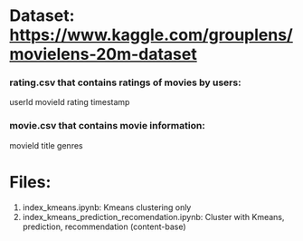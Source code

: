 # Dataset: https://www.kaggle.com/grouplens/movielens-20m-dataset
### rating.csv that contains ratings of movies by users:
userId
movieId
rating
timestamp

### movie.csv that contains movie information:
movieId
title
genres

# Files:
1. index_kmeans.ipynb: Kmeans clustering only
2. index_kmeans_prediction_recomendation.ipynb: Cluster with Kmeans, prediction, recommendation (content-base)